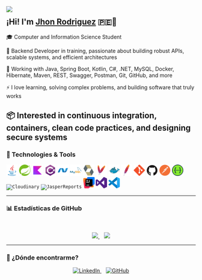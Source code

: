 <img align="right" src="https://i.pinimg.com/originals/90/70/32/9070324cdfc07c68d60eed0c39e77573.gif" width="1100" />


<h2 align="left">¡Hi! I'm  <a href="https://www.linkedin.com/in/jhonwil" target="_blank" rel="noopener noreferrer">Jhon Rodriguez</a> 🇵🇪👋</h2>

🎓 Computer and Information Science Student

💼 Backend Developer in training, passionate about building robust APIs, scalable systems, and efficient architectures

🚀 Working with Java, Spring Boot, Kotlin, C#, .NET, MySQL, Docker, Hibernate, Maven, REST, Swagger, Postman, Git, GitHub, and more

⚡ I love learning, solving complex problems, and building software that truly works

📦 Interested in continuous integration, containers, clean code practices, and designing secure systems
---

### 🔧 Technologies & Tools

<p>
  <code><img height="30" src="https://raw.githubusercontent.com/devicons/devicon/master/icons/java/java-original.svg" alt="Java"></code>
  <code><img height="30" src="https://raw.githubusercontent.com/devicons/devicon/master/icons/spring/spring-original.svg" alt="Spring Boot"></code>
  <code><img height="30" src="https://raw.githubusercontent.com/devicons/devicon/master/icons/kotlin/kotlin-original.svg" alt="Kotlin"></code>
  <code><img height="30" src="https://raw.githubusercontent.com/devicons/devicon/master/icons/csharp/csharp-original.svg" alt="C#"></code>
  <code><img height="30" src="https://raw.githubusercontent.com/devicons/devicon/master/icons/dot-net/dot-net-original.svg" alt=".NET"></code>
  <code><img height="30" src="https://raw.githubusercontent.com/devicons/devicon/master/icons/mysql/mysql-original-wordmark.svg" alt="MySQL"></code>
  <code><img height="30" src="https://raw.githubusercontent.com/devicons/devicon/master/icons/hibernate/hibernate-original.svg" alt="Hibernate"></code>
  <code><img height="30" src="https://raw.githubusercontent.com/devicons/devicon/master/icons/maven/maven-original.svg" alt="Maven"></code>
  <code><img height="30" src="https://raw.githubusercontent.com/devicons/devicon/master/icons/docker/docker-original.svg" alt="Docker"></code>
  <code><img height="30" src="https://raw.githubusercontent.com/devicons/devicon/master/icons/apache/apache-original.svg" alt="Apache"></code>
  <code><img height="30" src="https://raw.githubusercontent.com/devicons/devicon/master/icons/git/git-original.svg" alt="Git"></code>
  <code><img height="30" src="https://raw.githubusercontent.com/devicons/devicon/master/icons/github/github-original.svg" alt="GitHub"></code>
  <code><img height="30" src="https://raw.githubusercontent.com/devicons/devicon/master/icons/postman/postman-original.svg" alt="Postman"></code>
  <code><img height="30" src="https://raw.githubusercontent.com/devicons/devicon/master/icons/swagger/swagger-original.svg" alt="Swagger"></code>
  <code><img height="30" src="https://assets.streamlinehq.com/image/private/w_300,h_300,ar_1/f_auto/v1/icons/1/cloudinary-icon-ug0qqy8ms6ozyzy6cntbll.png/cloudinary-icon-hz05evx1htrghud89kpab4.png?_a=DATAg1AAZAA0" alt="Cloudinary"></code>
  <code><img height="30" src="https://www.4x-treme.com/wp-content/uploads/2022/01/download-removebg-preview.png" alt="JasperReports"></code>
  <code><img height="30" src="https://raw.githubusercontent.com/devicons/devicon/master/icons/intellij/intellij-original.svg" alt="IntelliJ"></code>
  <code><img height="30" src="https://raw.githubusercontent.com/devicons/devicon/master/icons/visualstudio/visualstudio-plain.svg" alt="Visual Studio"></code>
  <code><img height="30" src="https://raw.githubusercontent.com/devicons/devicon/master/icons/vscode/vscode-original.svg" alt="VS Code"></code>
</p>

---

### 📊 Estadísticas de GitHub

<br/>

<p align="center">
  <a href="https://github.com/JhonRodriguez31">
    <img height="160" src="https://github-readme-stats.vercel.app/api?username=JhonRodriguez31&count_private=true&show_icons=true&theme=blue-green&include_all_commits=true&hide_border=true" />
  </a>
  &nbsp;&nbsp;
  <a href="https://github.com/JhonRodriguez31">
    <img height="160" src="https://github-readme-stats.vercel.app/api/top-langs/?username=JhonRodriguez31&layout=compact&langs_count=6&theme=blue-green&hide_border=true" />
  </a>
</p>

---

### 💬 ¿Dónde encontrarme?

<p align="center">
  <a href="https://www.linkedin.com/in/jhonwil" target="_blank">
    <img height="32" src="https://raw.githubusercontent.com/UjwalKandi/UjwalKandi/changes-to-readme/svg/linkedin%20rect.svg" alt="LinkedIn">
  </a>
  &nbsp;&nbsp;
  <a href="https://github.com/JhonRodriguez31" target="_blank">
    <img height="32" src="https://raw.githubusercontent.com/UjwalKandi/UjwalKandi/changes-to-readme/svg/github%20rect.svg" alt="GitHub">
  </a>
</p>
